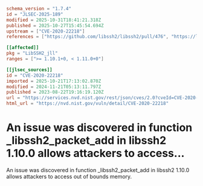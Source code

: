 ```toml
schema_version = "1.7.4"
id = "JLSEC-2025-189"
modified = 2025-10-31T18:41:21.318Z
published = 2025-10-27T15:45:54.694Z
upstream = ["CVE-2020-22218"]
references = ["https://github.com/libssh2/libssh2/pull/476", "https://lists.debian.org/debian-lts-announce/2023/09/msg00006.html", "https://security.netapp.com/advisory/ntap-20231006-0002/", "https://github.com/libssh2/libssh2/pull/476", "https://lists.debian.org/debian-lts-announce/2023/09/msg00006.html", "https://security.netapp.com/advisory/ntap-20231006-0002/"]

[[affected]]
pkg = "LibSSH2_jll"
ranges = [">= 1.10.1+0, < 1.11.0+0"]

[[jlsec_sources]]
id = "CVE-2020-22218"
imported = 2025-10-21T17:13:02.870Z
modified = 2024-11-21T05:13:11.797Z
published = 2023-08-22T19:16:19.120Z
url = "https://services.nvd.nist.gov/rest/json/cves/2.0?cveId=CVE-2020-22218"
html_url = "https://nvd.nist.gov/vuln/detail/CVE-2020-22218"
```

# An issue was discovered in function _libssh2_packet_add in libssh2 1.10.0 allows attackers to access...

An issue was discovered in function _libssh2_packet_add in libssh2 1.10.0 allows attackers to access out of bounds memory.

